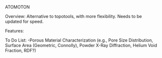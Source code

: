 ATOMOTON

Overview:
Alternative to topotools, with more flexibility. Needs to be updated for speed.

Features:

To Do List:
-Porous Material Characterization (e.g., Pore Size Distribution, Surface Area (Geometric, Connolly), Powder X-Ray Diffraction, Helium Void Fraction, RDF?)

